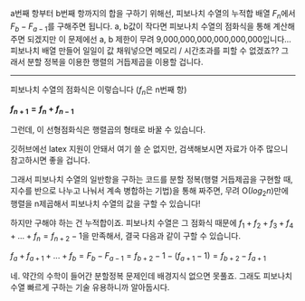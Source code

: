 a번째 항부터 b번째 항까지의 합을 구하기 위해선, 피보나치 수열의 누적합 배열 $F_n$에서 $F_b - F_{a - 1}$를 구해주면 됩니다.
a, b값이 작다면 피보나치 수열의 점화식을 통해 계산해주면 되겠지만 이 문제에선 a, b 제한이 무려 9,000,000,000,000,000,000입니다... 피보나치 배열 만들어 일일이 값 채워넣으면 메모리 / 시간초과를 피할 수 없겠죠?? 그래서 분할 정복을 이용한 행렬의 거듭제곱을 이용할 겁니다.

---

피보나치 수열의 점화식은 이렇습니다 ($f_n$은 n번째 항)

**$f_{n+1} = f_n + f_{n-1}$**

그런데, 이 선형점화식은 행렬곱의 형태로 바꿀 수 있습니다.

깃허브에선 latex 지원이 안돼서 여기 쓸 순 없지만, 검색해보시면 자료가 아주 많으니 참고하시면 좋을 겁니다.

그래서 피보나치 수열의 일반항을 구하는 코드를 분할 정복(행렬 거듭제곱을 구현할 때, 지수를 반으로 나누고 나눠서 계속 병합하는 기법)을 통해 짜주면, 무려 O($log_2 n$)만에 행렬을 n제곱해서 피보나치 수열의 값을 구할 수 있습니다!

하지만 구해야 하는 건 누적합이죠. 피보나치 수열은 그 점화식 때문에 $f_1 + f_2 + f_3 + f_4 + ... + f_n = f_{n+2} - 1$을 만족해서, 결국 다음과 같이 구할 수 있습니다.

$f_a + f_{a+1} + ... + f_b = F_b - F_{a-1} = f_{b+2} - 1 - (f_{a+1} - 1) = f_{b+2} - f_{a+1}$

네. 약간의 수학이 들어간 분할정복 문제인데 배경지식 없으면 못풀죠. 그래도 피보나치 수열 빠르게 구하는 기술 유용하니까 알아둡시다.